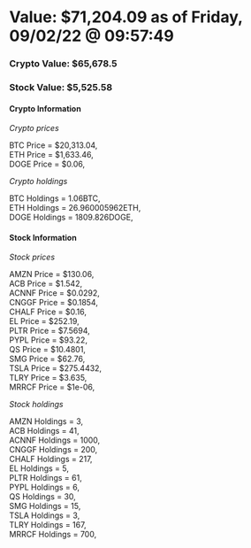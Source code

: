 # Value: $71,204.09 as of Friday, 09/02/22 @ 09:57:49 

### Crypto Value: $65,678.5

### Stock Value: $5,525.58

#### Crypto Information 
*Crypto prices* 

BTC Price = $20,313.04,  
ETH Price = $1,633.46,  
DOGE Price = $0.06,  


*Crypto holdings* 

BTC Holdings = 1.06BTC,  
ETH Holdings = 26.960005962ETH,  
DOGE Holdings = 1809.826DOGE,  


#### Stock Information 

*Stock prices* 

AMZN Price = $130.06,  
ACB Price = $1.542,  
ACNNF Price = $0.0292,  
CNGGF Price = $0.1854,  
CHALF Price = $0.16,  
EL Price = $252.19,  
PLTR Price = $7.5694,  
PYPL Price = $93.22,  
QS Price = $10.4801,  
SMG Price = $62.76,  
TSLA Price = $275.4432,  
TLRY Price = $3.635,  
MRRCF Price = $1e-06,  


*Stock holdings* 

AMZN Holdings = 3,  
ACB Holdings = 41,  
ACNNF Holdings = 1000,  
CNGGF Holdings = 200,  
CHALF Holdings = 217,  
EL Holdings = 5,  
PLTR Holdings = 61,  
PYPL Holdings = 6,  
QS Holdings = 30,  
SMG Holdings = 15,  
TSLA Holdings = 3,  
TLRY Holdings = 167,  
MRRCF Holdings = 700,  


